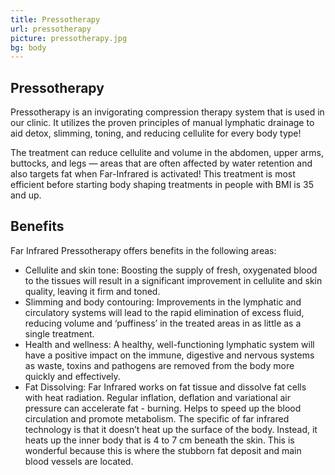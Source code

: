 ```yaml
---
title: Pressotherapy
url: pressotherapy
picture: pressotherapy.jpg
bg: body
---
```


## Pressotherapy

Pressotherapy is an invigorating compression therapy system that is used in our clinic. It utilizes the proven principles of manual lymphatic drainage to aid detox, slimming, toning, and reducing cellulite for every body type!

The treatment can reduce cellulite and volume in the abdomen, upper arms, buttocks, and legs — areas that are often affected by water retention and also targets fat when Far-Infrared is activated! This treatment is most efficient before starting body shaping treatments in people with BMI is 35 and up.

## Benefits

Far Infrared Pressotherapy offers benefits in the following areas:

- Cellulite and skin tone: Boosting the supply of fresh, oxygenated blood to the tissues will result in a significant improvement in cellulite and skin quality, leaving it firm and toned.
- Slimming and body contouring: Improvements in the lymphatic and circulatory systems will lead to the rapid elimination of excess fluid, reducing volume and ‘puffiness’ in the treated areas in as little as a single treatment.
- Health and wellness: A healthy, well-functioning lymphatic system will have a positive impact on the immune, digestive and nervous systems as waste, toxins and pathogens are removed from the body more quickly and effectively.
- Fat Dissolving: Far Infrared works on fat tissue and dissolve fat cells with heat radiation. Regular inflation, deflation and variational air pressure can accelerate fat - burning. Helps to speed up the blood circulation and promote metabolism. The specific of far infrared technology is that it doesn’t heat up the surface of the body. Instead, it heats up the inner body that is 4 to 7 cm beneath the skin. This is wonderful because this is where the stubborn fat deposit and main blood vessels are located.
